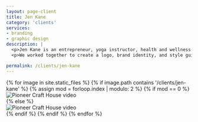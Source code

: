 ```yaml
---
layout: page-client
title: Jen Kane
category: 'clients'
services:
- branding 
- graphic design
description: | 
  <p>Jen Kane is an entrepreneur, yoga instructor, health and wellness advocate, and life coach.</p>
  <p>We worked together to create a logo, brand identity, and style guide for her personal brand that reflects her fun-loving personality. </p>

permalink: /clients/jen-kane
---
```



<div class="grid client-images">
	{% for image in site.static_files %}
	    {% if image.path contains '/clients/jen-kane' %}
		    {% assign mod = forloop.index | modulo: 2 %}
		    {% if mod == 0 %}
		    	<div class="grid__item medium-up--one-half">
		        	<img src="{{ site.baseurl }}{{ image.path }}" alt="Pioneer Craft House video"/>
		        </div>
		    {% else %}
		    	<div class="grid__item medium-up--one-half">
		        	<img src="{{ site.baseurl }}{{ image.path }}" alt="Pioneer Craft House video"/>
		        </div>
		    {% endif %}
	    {% endif %}
	{% endfor %}
</div>